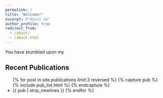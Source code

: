 ```yaml
---
permalink: /
title: "Welcome!"
excerpt: #"About me"
author_profile: true
redirect_from: 
  - /about/
  - /about.html
---
```


You have stumbled upon my 

Recent Publications
-----

<ul class="pub_list">
{% for post in site.publications limit:3 reversed %}
  {% capture pub %} {% include pub_list.html %} {% endcapture %} <li> {{ pub | strip_newlines }}
{% endfor %}
